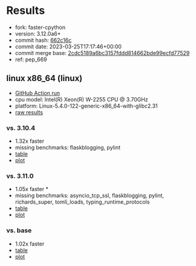 # Results

- fork: faster-cpython
- version: 3.12.0a6+
- commit hash: [662c16c](https://github.com/faster%2dcpython/cpython/commit/662c16c)
- commit date: 2023-03-25T17:17:46+00:00
- commit merge base: [2cdc5189a6bc3157fddd814662bde99ecfd77529](https://github.com/faster%2dcpython/cpython/commit/2cdc5189a6bc3157fddd814662bde99ecfd77529)
- ref: pep_669

## linux x86_64 (linux)

- [GitHub Action run](https://github.com/faster-cpython/benchmarking/actions/runs/4565952267)
- cpu model: Intel(R) Xeon(R) W-2255 CPU @ 3.70GHz
- platform: Linux-5.4.0-122-generic-x86_64-with-glibc2.31
- [raw results](bm-20230325-linux-x86_64-faster%252dcpython-pep_669-3.12.0a6%2B-662c16c.json)

### vs. 3.10.4

- 1.32x faster
- missing benchmarks: flaskblogging, pylint
- [table](bm-20230325-linux-x86_64-faster%252dcpython-pep_669-3.12.0a6%2B-662c16c-vs-3.10.4.md)
- [plot](bm-20230325-linux-x86_64-faster%252dcpython-pep_669-3.12.0a6%2B-662c16c-vs-3.10.4.png)

### vs. 3.11.0

- 1.05x faster \*
- missing benchmarks: asyncio_tcp_ssl, flaskblogging, pylint, richards_super, tomli_loads, typing_runtime_protocols
- [table](bm-20230325-linux-x86_64-faster%252dcpython-pep_669-3.12.0a6%2B-662c16c-vs-3.11.0.md)
- [plot](bm-20230325-linux-x86_64-faster%252dcpython-pep_669-3.12.0a6%2B-662c16c-vs-3.11.0.png)

### vs. base

- 1.02x faster
- [table](bm-20230325-linux-x86_64-faster%252dcpython-pep_669-3.12.0a6%2B-662c16c-vs-base.md)
- [plot](bm-20230325-linux-x86_64-faster%252dcpython-pep_669-3.12.0a6%2B-662c16c-vs-base.png)

